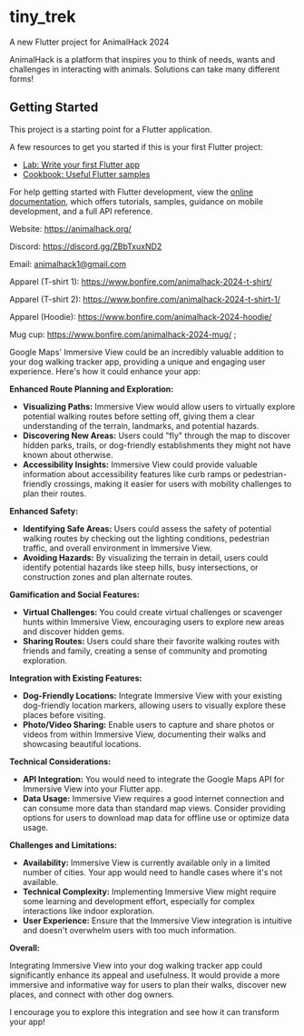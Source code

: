 # tiny_trek

A new Flutter project for AnimalHack 2024

AnimalHack is a platform that inspires you to think of needs, wants and challenges in interacting with animals. Solutions can take many different forms!

## Getting Started

This project is a starting point for a Flutter application.

A few resources to get you started if this is your first Flutter project:

- [Lab: Write your first Flutter app](https://docs.flutter.dev/get-started/codelab)
- [Cookbook: Useful Flutter samples](https://docs.flutter.dev/cookbook)

For help getting started with Flutter development, view the
[online documentation](https://docs.flutter.dev/), which offers tutorials,
samples, guidance on mobile development, and a full API reference.

Website: https://animalhack.org/ 

Discord: https://discord.gg/ZBbTxuxND2 

Email: animalhack1@gmail.com

Apparel (T-shirt 1): https://www.bonfire.com/animalhack-2024-t-shirt/

Apparel (T-shirt 2): https://www.bonfire.com/animalhack-2024-t-shirt-1/

Apparel (Hoodie): https://www.bonfire.com/animalhack-2024-hoodie/

Mug cup: https://www.bonfire.com/animalhack-2024-mug/ ;

Google Maps' Immersive View could be an incredibly valuable addition to your dog walking tracker app, providing a unique and engaging user experience. Here's how it could enhance your app:

**Enhanced Route Planning and Exploration:**

* **Visualizing Paths:** Immersive View would allow users to virtually explore potential walking routes before setting off, giving them a clear understanding of the terrain, landmarks, and potential hazards. 
* **Discovering New Areas:**  Users could "fly" through the map to discover hidden parks, trails, or dog-friendly establishments they might not have known about otherwise.
* **Accessibility Insights:** Immersive View could provide valuable information about accessibility features like curb ramps or pedestrian-friendly crossings, making it easier for users with mobility challenges to plan their routes.

**Enhanced Safety:**

* **Identifying Safe Areas:** Users could assess the safety of potential walking routes by checking out the lighting conditions, pedestrian traffic, and overall environment in Immersive View.
* **Avoiding Hazards:**  By visualizing the terrain in detail, users could identify potential hazards like steep hills, busy intersections, or construction zones and plan alternate routes.

**Gamification and Social Features:**

* **Virtual Challenges:** You could create virtual challenges or scavenger hunts within Immersive View, encouraging users to explore new areas and discover hidden gems.
* **Sharing Routes:**  Users could share their favorite walking routes with friends and family, creating a sense of community and promoting exploration.

**Integration with Existing Features:**

* **Dog-Friendly Locations:** Integrate Immersive View with your existing dog-friendly location markers, allowing users to visually explore these places before visiting.
* **Photo/Video Sharing:**  Enable users to capture and share photos or videos from within Immersive View, documenting their walks and showcasing beautiful locations.

**Technical Considerations:**

* **API Integration:** You would need to integrate the Google Maps API for Immersive View into your Flutter app.
* **Data Usage:**  Immersive View requires a good internet connection and can consume more data than standard map views. Consider providing options for users to download map data for offline use or optimize data usage.

**Challenges and Limitations:**

* **Availability:** Immersive View is currently available only in a limited number of cities. Your app would need to handle cases where it's not available.
* **Technical Complexity:** Implementing Immersive View might require some learning and development effort, especially for complex interactions like indoor exploration.
* **User Experience:**  Ensure that the Immersive View integration is intuitive and doesn't overwhelm users with too much information.

**Overall:**

Integrating Immersive View into your dog walking tracker app could significantly enhance its appeal and usefulness. It would provide a more immersive and informative way for users to plan their walks, discover new places, and connect with other dog owners. 

I encourage you to explore this integration and see how it can transform your app!

